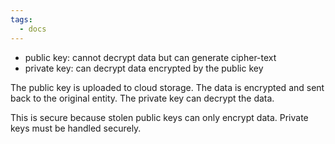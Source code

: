 ```yaml
---
tags:
  - docs
---
```



-   public key: cannot decrypt data but can generate cipher-text
-   private key: can decrypt data encrypted by the public key

The public key is uploaded to cloud storage. The data is encrypted and sent back to the original entity. The private key can decrypt the data.

This is secure because stolen public keys can only encrypt data. Private keys must be handled securely.